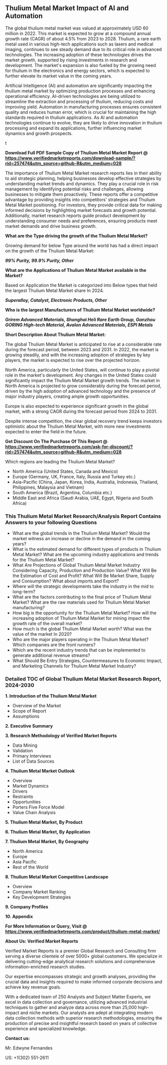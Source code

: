 <h2>Thulium Metal Market Impact of AI and Automation</h2><p>The global thulium metal market was valued at approximately USD 60 million in 2022. This market is expected to grow at a compound annual growth rate (CAGR) of about 4.5% from 2023 to 2028. Thulium, a rare earth metal used in various high-tech applications such as lasers and medical imaging, continues to see steady demand due to its critical role in advanced technologies. The increasing adoption of these technologies drives the market growth, supported by rising investments in research and development. The market's expansion is also fueled by the growing need for thulium in the electronics and energy sectors, which is expected to further elevate its market value in the coming years.</p><p>Artificial Intelligence (AI) and automation are significantly impacting the thulium metal market by optimizing production processes and enhancing operational efficiency. AI-driven technologies are being utilized to streamline the extraction and processing of thulium, reducing costs and improving yield. Automation in manufacturing processes ensures consistent quality and reduces human error, which is crucial for maintaining the high standards required in thulium applications. As AI and automation technologies continue to evolve, they are likely to drive innovation in thulium processing and expand its applications, further influencing market dynamics and growth prospects.</p>t</p><p id="" class=""><strong>Download Full PDF Sample Copy of Thulium Metal Market Report @ <a href="https://www.verifiedmarketreports.com/download-sample/?rid=257474&utm_source=github-R&utm_medium=028" target="_blank">https://www.verifiedmarketreports.com/download-sample/?rid=257474&utm_source=github-R&utm_medium=028</a></strong></p><p>The importance of&nbsp;Thulium Metal Market research reports lies in their ability to aid strategic planning, helping businesses develop effective strategies by understanding market trends and dynamics. They play a crucial role in risk management by identifying potential risks and challenges, allowing businesses to mitigate them proactively. These reports offer a competitive advantage by providing insights into competitors' strategies and Thulium Metal Market positioning. For investors, they provide critical data for making informed decisions by highlighting market forecasts and growth potential. Additionally, market research reports guide product development by understanding consumer needs and preferences, ensuring products meet market demands and drive business growth.</p><p><strong>What are the&nbsp;Type driving the growth of the Thulium Metal Market?</strong></p><p id="" class="">Growing demand for below Type around the world has had a direct impact on the growth of the Thulium Metal Market:</p><em><strong>99% Purity, 99.9% Purity, Other</strong></em></p><strong>What are the&nbsp;Applications&nbsp;of Thulium Metal Market available in the Market?</strong></p><p id="" class="">Based on Application the Market is categorized into Below types that held the largest Thulium Metal Market share In 2024.</p><em><strong>Superalloy, Catalyst, Electronic Products, Other</strong></em></p><strong>Who is the largest Manufacturers of Thulium Metal Market worldwide?</strong></p><p><em><strong>Grirem Advanced Materials, Shanghai Heli Rare Earth Group, Ganzhou GORING High-tech Material, Avalon Advanced Materials, ESPI Metals</strong></em></p><p id="" class=""><strong>Short Description About Thulium Metal Market:</strong></p><p>The global Thulium Metal Market is anticipated to rise at a considerable rate during the forecast period, between 2023 and 2031. In 2022, the market is growing steadily, and with the increasing adoption of strategies by key players, the market is expected to rise over the projected horizon.</p><p>North America, particularly the United States, will continue to play a pivotal role in the market's development. Any changes in the United States could significantly impact the Thulium Metal Market growth trends. The market in North America is projected to grow considerably during the forecast period, driven by the high adoption of advanced technology and the presence of major industry players, creating ample growth opportunities.</p><p>Europe is also expected to experience significant growth in the global market, with a strong CAGR during the forecast period from 2024 to 2031.</p><p>Despite intense competition, the clear global recovery trend keeps investors optimistic about the Thulium Metal Market, with more new investments expected to enter the field in the future.</p><p id="" class=""><strong>Get Discount On The Purchase Of This Report @ <a href="https://www.verifiedmarketreports.com/ask-for-discount/?rid=257474&utm_source=github-R&utm_medium=028" target="_blank">https://www.verifiedmarketreports.com/ask-for-discount/?rid=257474&utm_source=github-R&utm_medium=028</a></strong></p>Which regions are leading the Thulium Metal Market?</p><ul><li>North America (United States, Canada and Mexico)</li><li>Europe (Germany, UK, France, Italy, Russia and Turkey etc.)</li><li>Asia-Pacific (China, Japan, Korea, India, Australia, Indonesia, Thailand, Philippines, Malaysia and Vietnam)</li><li>South America (Brazil, Argentina, Columbia etc.)</li><li>Middle East and Africa (Saudi Arabia, UAE, Egypt, Nigeria and South Africa)</li></ul><h3 id="" class="">This Thulium Metal Market Research/Analysis Report Contains Answers to your following Questions</h3><ul><li>What are the global trends in the Thulium Metal Market? Would the market witness an increase or decline in the demand in the coming years?</li><li>What is the estimated demand for different types of products in Thulium Metal Market? What are the upcoming industry applications and trends for the Thulium Metal Market?</li><li>What Are Projections of Global Thulium Metal Market Industry Considering Capacity, Production and Production Value? What Will Be the Estimation of Cost and Profit? What Will Be Market Share, Supply and Consumption? What about imports and Export?</li><li>Where will the strategic developments take the industry in the mid to long-term?</li><li>What are the factors contributing to the final price of Thulium Metal Market? What are the raw materials used for Thulium Metal Market manufacturing?</li><li>How big is the opportunity for the Thulium Metal Market? How will the increasing adoption of Thulium Metal Market for mining impact the growth rate of the overall market?</li><li>How much is the global Thulium Metal Market worth? What was the value of the market In 2020?</li><li>Who are the major players operating in the Thulium Metal Market? Which companies are the front runners?</li><li>Which are the recent industry trends that can be implemented to generate additional revenue streams?</li><li>What Should Be Entry Strategies, Countermeasures to Economic Impact, and Marketing Channels for Thulium Metal Market Industry?</li></ul><h3 id="" class="">Detailed TOC of Global Thulium Metal Market Research Report, 2024-2030</h3><p id="" class=""><strong>1. Introduction of the Thulium Metal Market</strong></p><ul><li>Overview of the Market</li><li>Scope of Report</li><li>Assumptions</li></ul><p id="" class=""><strong>2. Executive Summary</strong></p><p id="" class=""><strong>3. Research Methodology of Verified Market Reports</strong></p><ul><li>Data Mining</li><li>Validation</li><li>Primary Interviews</li><li>List of Data Sources</li></ul><p id="" class=""><strong>4. Thulium Metal Market Outlook</strong></p><ul><li>Overview</li><li>Market Dynamics</li><li>Drivers</li><li>Restraints</li><li>Opportunities</li><li>Porters Five Force Model</li><li>Value Chain Analysis</li></ul><p id="" class=""><strong>5. Thulium Metal Market, By Product</strong></p><p id="" class=""><strong>6. Thulium Metal Market, By Application</strong></p><p id="" class=""><strong>7. Thulium Metal Market, By Geography</strong></p><ul><li>North America</li><li>Europe</li><li>Asia Pacific</li><li>Rest of the World</li></ul><p id="" class=""><strong>8. Thulium Metal Market Competitive Landscape</strong></p><ul><li>Overview</li><li>Company Market Ranking</li><li>Key Development Strategies</li></ul><p id="" class=""><strong>9. Company Profiles</strong></p><p id="" class=""><strong>10. Appendix</strong></p><p id="" class=""><strong>For More Information or Query, Visit @ <a href="https://www.verifiedmarketreports.com/product/thulium-metal-market/" target="_blank">https://www.verifiedmarketreports.com/product/thulium-metal-market/</a></strong></p><p id="" class=""><strong>About Us: Verified Market Reports</strong></p><p id="" class="">Verified Market Reports is a premier Global Research and Consulting firm serving a diverse clientele of over 5000+ global customers. We specialize in delivering cutting-edge analytical research solutions and comprehensive information-enriched research studies.</p><p id="" class="">Our expertise encompasses strategic and growth analyses, providing the crucial data and insights required to make informed corporate decisions and achieve key revenue goals.</p><p id="" class="">With a dedicated team of 250 Analysts and Subject Matter Experts, we excel in data collection and governance, utilizing advanced industrial techniques to gather and analyze data across more than 25,000 high-impact and niche markets. Our analysts are adept at integrating modern data collection methods with superior research methodologies, ensuring the production of precise and insightful research based on years of collective experience and specialized knowledge.</p><p id="" class=""><strong>Contact us:</strong></p><p id="" class="">Mr. Edwyne Fernandes</p><p id="" class="">US: +1(302) 551-2611</p>